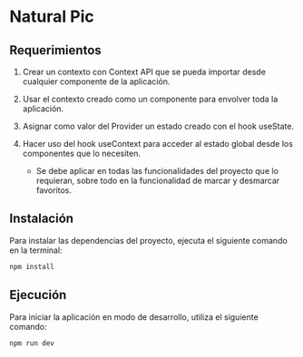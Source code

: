 # Natural Pic

## Requerimientos

1. Crear un contexto con Context API que se pueda importar desde cualquier componente de la aplicación.

2. Usar el contexto creado como un componente para envolver toda la aplicación.

3. Asignar como valor del Provider un estado creado con el hook useState.

4. Hacer uso del hook useContext para acceder al estado global desde los componentes que lo necesiten.
   - Se debe aplicar en todas las funcionalidades del proyecto que lo requieran, sobre todo en la funcionalidad de marcar y desmarcar favoritos.
  
## Instalación

Para instalar las dependencias del proyecto, ejecuta el siguiente comando en la terminal:

```bash
npm install
```

## Ejecución

Para iniciar la aplicación en modo de desarrollo, utiliza el siguiente comando:

```bash
npm run dev
```

